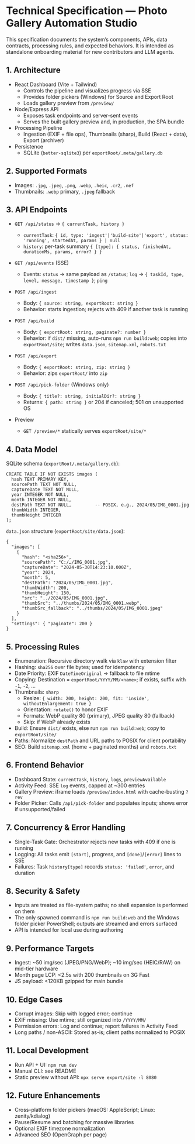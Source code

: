 # Technical Specification — Photo Gallery Automation Studio

This specification documents the system’s components, APIs, data contracts, processing rules, and expected behaviors. It is intended as standalone onboarding material for new contributors and LLM agents.

## 1. Architecture

- React Dashboard (Vite + Tailwind)
  - Controls the pipeline and visualizes progress via SSE
  - Provides folder pickers (Windows) for Source and Export Root
  - Loads gallery preview from `/preview/`
- Node/Express API
  - Exposes task endpoints and server-sent events
  - Serves the built gallery preview and, in production, the SPA bundle
- Processing Pipeline
  - Ingestion (EXIF + file ops), Thumbnails (sharp), Build (React + data), Export (archiver)
- Persistence
  - SQLite (`better-sqlite3`) per `exportRoot/.meta/gallery.db`

## 2. Supported Formats

- Images: `.jpg`, `.jpeg`, `.png`, `.webp`, `.heic`, `.cr2`, `.nef`
- Thumbnails: `.webp` primary, `.jpeg` fallback

## 3. API Endpoints

- `GET /api/status` → `{ currentTask, history }`
  - `currentTask`: `{ id, type: 'ingest'|'build-site'|'export', status: 'running', startedAt, params } | null`
  - `history`: per-task summary `{ [type]: { status, finishedAt, durationMs, params, error? } }`

- `GET /api/events` (SSE)
  - Events: `status` → same payload as `/status`; `log` → `{ taskId, type, level, message, timestamp }`; `ping`

- `POST /api/ingest`
  - Body: `{ source: string, exportRoot: string }`
  - Behavior: starts ingestion; rejects with 409 if another task is running

- `POST /api/build`
  - Body: `{ exportRoot: string, paginate?: number }`
  - Behavior: if `dist/` missing, auto-runs `npm run build:web`; copies into `exportRoot/site`; writes `data.json`, `sitemap.xml`, `robots.txt`

- `POST /api/export`
  - Body: `{ exportRoot: string, zip: string }`
  - Behavior: zips `exportRoot/` into `zip`

- `POST /api/pick-folder` (Windows only)
  - Body: `{ title?: string, initialDir?: string }`
  - Returns: `{ path: string }` or 204 if canceled; 501 on unsupported OS

- Preview
  - `GET /preview/*` statically serves `exportRoot/site/*`

## 4. Data Model

SQLite schema (`exportRoot/.meta/gallery.db`):
```
CREATE TABLE IF NOT EXISTS images (
  hash TEXT PRIMARY KEY,
  sourcePath TEXT NOT NULL,
  captureDate TEXT NOT NULL,
  year INTEGER NOT NULL,
  month INTEGER NOT NULL,
  destPath TEXT NOT NULL,         -- POSIX, e.g., 2024/05/IMG_0001.jpg
  thumbWidth INTEGER,
  thumbHeight INTEGER
);
```

`data.json` structure (`exportRoot/site/data.json`):
```
{
  "images": [
    {
      "hash": "<sha256>",
      "sourcePath": "C:/…/IMG_0001.jpg",
      "captureDate": "2024-05-30T14:23:10.000Z",
      "year": 2024,
      "month": 5,
      "destPath": "2024/05/IMG_0001.jpg",
      "thumbWidth": 200,
      "thumbHeight": 150,
      "src": "../2024/05/IMG_0001.jpg",
      "thumbSrc": "../thumbs/2024/05/IMG_0001.webp",
      "thumbSrc_fallback": "../thumbs/2024/05/IMG_0001.jpeg"
    }
  ],
  "settings": { "paginate": 200 }
}
```

## 5. Processing Rules

- Enumeration: Recursive directory walk via `klaw` with extension filter
- Hashing: `sha256` over file bytes; used for idempotency
- Date Priority: EXIF `DateTimeOriginal` → fallback to file mtime
- Copying: Destination = `exportRoot/YYYY/MM/<name>`; if exists, suffix with `-1`, `-2`, …
- Thumbnails: `sharp`
  - Resize: `{ width: 200, height: 200, fit: 'inside', withoutEnlargement: true }`
  - Orientation: `rotate()` to honor EXIF
  - Formats: WebP quality 80 (primary), JPEG quality 80 (fallback)
  - Skip: if WebP already exists
- Build: Ensure `dist/` exists, else run `npm run build:web`; copy to `exportRoot/site/`
- Paths: Normalize `destPath` and URL paths to POSIX for client portability
- SEO: Build `sitemap.xml` (home + paginated months) and `robots.txt`

## 6. Frontend Behavior

- Dashboard State: `currentTask`, `history`, `logs`, `previewAvailable`
- Activity Feed: SSE `log` events, capped at ~300 entries
- Gallery Preview: iframe loads `/preview/index.html` with cache-busting `?rev`
- Folder Picker: Calls `/api/pick-folder` and populates inputs; shows error if unsupported/failed

## 7. Concurrency & Error Handling

- Single-Task Gate: Orchestrator rejects new tasks with 409 if one is running
- Logging: All tasks emit `[start]`, progress, and `[done]`/`[error]` lines to SSE
- Failures: Task `history[type]` records `status: 'failed'`, `error`, and duration

## 8. Security & Safety

- Inputs are treated as file-system paths; no shell expansion is performed on them
- The only spawned command is `npm run build:web` and the Windows folder picker PowerShell; outputs are streamed and errors surfaced
- API is intended for local use during authoring

## 9. Performance Targets

- Ingest: ~50 img/sec (JPEG/PNG/WebP); ~10 img/sec (HEIC/RAW) on mid-tier hardware
- Month page LCP: <2.5s with 200 thumbnails on 3G Fast
- JS payload: <120KB gzipped for main bundle

## 10. Edge Cases

- Corrupt images: Skip with logged error; continue
- EXIF missing: Use mtime; still organized into `/YYYY/MM/`
- Permission errors: Log and continue; report failures in Activity Feed
- Long paths / non-ASCII: Stored as-is; client paths normalized to POSIX

## 11. Local Development

- Run API + UI: `npm run dev`
- Manual CLI: see README
- Static preview without API: `npx serve export/site -l 8080`

## 12. Future Enhancements

- Cross-platform folder pickers (macOS: AppleScript; Linux: zenity/kdialog)
- Pause/Resume and batching for massive libraries
- Optional EXIF timezone normalization
- Advanced SEO (OpenGraph per page)